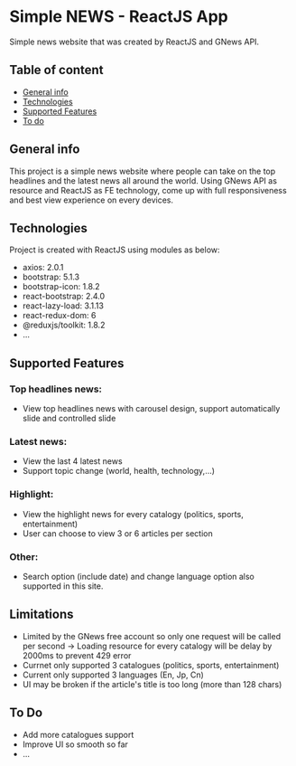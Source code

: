 # Simple NEWS - ReactJS App
Simple news website that was created by ReactJS and GNews API.
## Table of content
* [General info](#general-info)
* [Technologies](#technologies)
* [Supported Features](#supported-features)
* [To do](#to-do)

## General info
This project is a simple news website where people can take on the top headlines and the latest news all around the world. Using GNews API as resource and ReactJS as FE technology, come up with full responsiveness and best view experience on every devices.

## Technologies
Project is created with ReactJS using modules as below:
* axios: 2.0.1
* bootstrap: 5.1.3
* bootstrap-icon: 1.8.2
* react-bootstrap: 2.4.0
* react-lazy-load: 3.1.13
* react-redux-dom: 6
* @reduxjs/toolkit: 1.8.2
* ...

## Supported Features
### Top headlines news:
* View top headlines news with carousel design, support automatically slide and controlled slide
### Latest news:
* View the last 4 latest news
* Support topic change (world, health, technology,...)
### Highlight:
* View the highlight news for every catalogy (politics, sports, entertainment)
* User can choose to view 3 or 6 articles per section

### Other:
* Search option (include date) and change language option also supported in this site.

## Limitations
* Limited by the GNews free account so only one request will be called per second -> Loading resource for every catalogy will be delay by 2000ms to prevent 429 error
* Currnet only supported 3 catalogues (politics, sports, entertainment)
* Current only supported 3 languages (En, Jp, Cn)
* UI may be broken if the article's title is too long (more than 128 chars)

## To Do
* Add more catalogues support
* Improve UI so smooth so far
* ...
